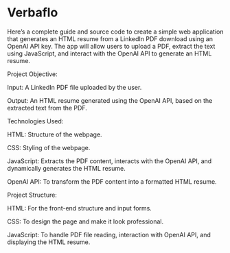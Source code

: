 # Verbaflo
Here’s a complete guide and source code to create a simple web application that generates an HTML resume from a LinkedIn PDF download using an OpenAI API key. The app will allow users to upload a PDF, extract the text using JavaScript, and interact with the OpenAI API to generate an HTML resume.

Project Objective:

Input: A LinkedIn PDF file uploaded by the user.

Output: An HTML resume generated using the OpenAI API, based on the extracted text from the PDF.

Technologies Used:

HTML: Structure of the webpage.

CSS: Styling of the webpage.

JavaScript: Extracts the PDF content, interacts with the OpenAI API, and dynamically generates the HTML resume.

OpenAI API: To transform the PDF content into a formatted HTML resume.


Project Structure:

HTML: For the front-end structure and input forms.

CSS: To design the page and make it look professional.

JavaScript: To handle PDF file reading, interaction with OpenAI API, and displaying the HTML resume.

